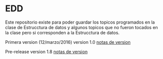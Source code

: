 # EDD

Este repositorio existe para poder guardar los topicos programados en la clase de Estrucctura de datos 
y algunos topicos que no fueron tocados en la clase pero si corresponden a la Estrucctura de  datos.

Primera version (12/marzo/2016)
version 1.0
[notas de version](https://github.com/senjuana/EDD/releases/tag/v1.0)

Pre-release
version 1.8
[notas de version](https://github.com/senjuana/EDD/realeases/tag/v1.8)





